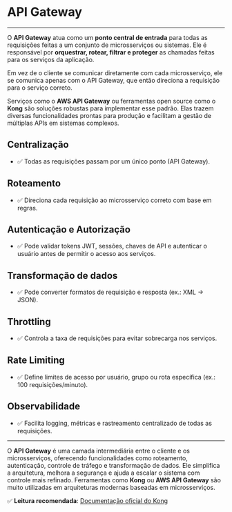 # API Gateway

---

O **API Gateway** atua como um **ponto central de entrada** para todas as requisições feitas a um conjunto de microsserviços ou sistemas. Ele é responsável por **orquestrar, rotear, filtrar e proteger** as chamadas feitas para os serviços da aplicação.

Em vez de o cliente se comunicar diretamente com cada microsserviço, ele se comunica apenas com o API Gateway, que então direciona a requisição para o serviço correto.

Serviços como o **AWS API Gateway** ou ferramentas open source como o **Kong** são soluções robustas para implementar esse padrão. Elas trazem diversas funcionalidades prontas para produção e facilitam a gestão de múltiplas APIs em sistemas complexos.

## Centralização

- ✅ Todas as requisições passam por um único ponto (API Gateway).

## Roteamento

- ✅ Direciona cada requisição ao microsserviço correto com base em regras.

## Autenticação e Autorização

- ✅ Pode validar tokens JWT, sessões, chaves de API e autenticar o usuário antes de permitir o acesso aos serviços.

## Transformação de dados

- ✅ Pode converter formatos de requisição e resposta (ex.: XML → JSON).

## Throttling

- ✅ Controla a taxa de requisições para evitar sobrecarga nos serviços.

## Rate Limiting

- ✅ Define limites de acesso por usuário, grupo ou rota específica (ex.: 100 requisições/minuto).

## Observabilidade

- ✅ Facilita logging, métricas e rastreamento centralizado de todas as requisições.

---

O **API Gateway** é uma camada intermediária entre o cliente e os microsserviços, oferecendo funcionalidades como roteamento, autenticação, controle de tráfego e transformação de dados. Ele simplifica a arquitetura, melhora a segurança e ajuda a escalar o sistema com controle mais refinado. Ferramentas como **Kong** ou **AWS API Gateway** são muito utilizadas em arquiteturas modernas baseadas em microsserviços.

✅ **Leitura recomendada**: [Documentação oficial do Kong](https://docs.konghq.com/)
